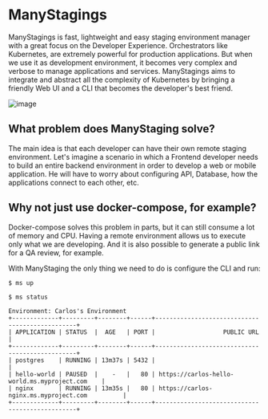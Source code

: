 # ManyStagings

ManyStagings is fast, lightweight and easy staging environment manager with a great focus on the Developer Experience. Orchestrators like Kubernetes, are extremely powerful for production applications. But when we use it as development environment, it becomes very complex and verbose to manage applications and services. ManyStagings aims to integrate and abstract all the complexity of Kubernetes by bringing a friendly Web UI and a CLI that becomes the developer's best friend.

![image](https://gblobscdn.gitbook.com/assets%2F-MYc4vBTATLslDGIBVhf%2F-MZjU9twlH1fjuxVibVq%2F-MZjXc_LQUyAUpQJPBJo%2Fimage.png?alt=media&token=0534786e-94d4-47aa-9395-86b77315e865)

## What problem does ManyStaging solve?

The main idea is that each developer can have their own remote staging environment. Let's imagine a scenario in which a Frontend developer needs to build an entire backend environment in order to develop a web or mobile application. He will have to worry about configuring API, Database, how the applications connect to each other, etc.

## Why not just use docker-compose, for example?

Docker-compose solves this problem in parts, but it can still consume a lot of memory and CPU. Having a remote environment allows us to execute only what we are developing. And it is also possible to generate a public link for a QA review, for example.

With ManyStaging the only thing we need to do is configure the CLI and run:

```text
$ ms up

$ ms status

Environment: Carlos's Environment
+-------------+---------+--------+------+------------------------------------------------+
| APPLICATION | STATUS  |  AGE   | PORT |                   PUBLIC URL                   |
+-------------+---------+--------+------+------------------------------------------------+
| postgres    | RUNNING | 13m37s | 5432 |                                                |
| hello-world | PAUSED  |    -   |   80 | https://carlos-hello-world.ms.myproject.com    |
| nginx       | RUNNING | 13m35s |   80 | https://carlos-nginx.ms.myproject.com          |
+-------------+---------+--------+------+------------------------------------------------+
```

